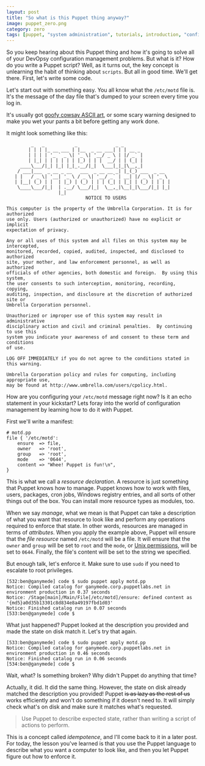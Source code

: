 ```yaml
---
layout: post
title: "So what is this Puppet thing anyway?"
image: puppet_zero.png
category: zero
tags: [puppet, "system administration", tutorials, introduction, "configuration management", configuration]
---
```

So you keep hearing about this Puppet thing and how it's going to solve all of
your DevOpsy configuration management problems. But what is it? How do you write
a Puppet script? Well, as it turns out, the key concept is unlearning the habit
of thinking about `scripts`. But all in good time. We'll get there. First, let's
write some code.

Let's start out with something easy. You all know what the `/etc/motd` file is.
It's the message of the day file that's dumped to your screen every time you log
in.

It's usually got [goofy cowsay ASCII art](http://cowsay.morecode.org/say?message=Puppet%20is%20way%20cool&format=html),
or some scary warning designed to make you wet your pants a bit before getting any work done.

It might look something like this:

```
         _   _           _              _ _
        | | | |_ __ ___ | |__  _ __ ___| | | __ _
        | | | | '_ ` _ \| '_ \| '__/ _ \ | |/ _` |
        | |_| | | | | | | |_) | | |  __/ | | (_| |
     ____\___/|_| |_| |_|_.__/|_|  \___|_|_|\__,_|
    / ___|___  _ __ _ __   ___  _ __ __ _| |_(_) ___  _ __
   | |   / _ \| '__| '_ \ / _ \| '__/ _` | __| |/ _ \| '_ \
   | |__| (_) | |  | |_) | (_) | | | (_| | |_| | (_) | | | |
    \____\___/|_|  | .__/ \___/|_|  \__,_|\__|_|\___/|_| |_|
                   |_|
                             NOTICE TO USERS

This computer is the property of the Umbrella Corporation. It is for authorized
use only. Users (authorized or unauthorized) have no explicit or implicit
expectation of privacy.

Any or all uses of this system and all files on this system may be intercepted,
monitored, recorded, copied, audited, inspected, and disclosed to authorized
site, your mother, and law enforcement personnel, as well as authorized
officials of other agencies, both domestic and foreign.  By using this system,
the user consents to such interception, monitoring, recording, copying,
auditing, inspection, and disclosure at the discretion of authorized site or
Umbrella Corporation personnel.

Unauthorized or improper use of this system may result in administrative
disciplinary action and civil and criminal penalties.  By continuing to use this
system you indicate your awareness of and consent to these term and conditions
of use.

LOG OFF IMMEDIATELY if you do not agree to the conditions stated in this warning.

Umbrella Corporation policy and rules for computing, including appropriate use,
may be found at http://www.umbrella.com/users/cpolicy.html.
```

How are you configuring your `/etc/motd` message right now? Is it an echo
statement in your kickstart? Lets foray into the world of configuration
management by learning how to do it with Puppet.

First we'll write a manifest:

``` puppet
# motd.pp
file { '/etc/motd':
    ensure  => file,
    owner   => 'root',
    group   => 'root',
    mode    => '0644',
    content => "Whee! Puppet is fun!\n",
}
```

This is what we call a *resource declaration*. A resource is just something that
Puppet knows how to manage. Puppet knows how to work with files, users,
packages, cron jobs, Windows registry entries, and all sorts of other things out
of the box. You can install more resource types as modules, too.

When we say *manage*, what we mean is that Puppet can take a description of what
you want that resource to look like and perform any operations required to
enforce that state. In other words, resources are managed in terms of
*attributes*. When you apply the example above, Puppet will ensure that the *file
resource* named `/etc/motd` will be a file. It will ensure that the `owner` and
`group` will be set to `root` and the `mode`, or [Unix permissions](https://en.wikipedia.org/wiki/File_system_permissions#Numeric_notation),
will be set to `0644`. Finally, the file's content will be set to the string we specified.

But enough talk, let's enforce it. Make sure to use `sudo` if you need to escalate to root privileges.

```
[532:ben@ganymede] code $ sudo puppet apply motd.pp
Notice: Compiled catalog for ganymede.corp.puppetlabs.net in environment production in 0.37 seconds
Notice: /Stage[main]/Main/File[/etc/motd]/ensure: defined content as '{md5}a0d35b13301c8d834e8a49197fbd1d03'
Notice: Finished catalog run in 0.07 seconds
[533:ben@ganymede] code $
```

What just happened? Puppet looked at the description you provided and made the
state on disk match it. Let's try that again.

```
[533:ben@ganymede] code $ sudo puppet apply motd.pp
Notice: Compiled catalog for ganymede.corp.puppetlabs.net in environment production in 0.46 seconds
Notice: Finished catalog run in 0.06 seconds
[534:ben@ganymede] code $
```

Wait, what? Is something broken? Why didn't Puppet do anything that time?

Actually, it did. It did the same thing. However, the state on disk already
matched the description you provided! Puppet ~~is as lazy as the rest of us~~ works
efficiently and won't do something if it doesn't need to. It will simply check
what's on disk and make sure it matches what's requested.

> Use Puppet to describe expected state, rather than writing a script of actions to perform.

This is a concept called *idempotence*, and I'll come back to it in a later
post. For today, the lesson you've learned is that you use the Puppet language
to describe what you want a computer to look like, and then you let Puppet
figure out how to enforce it.
